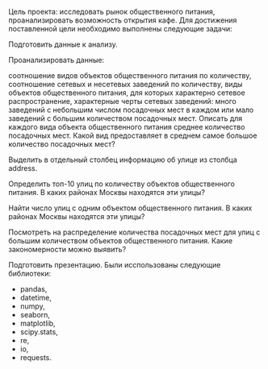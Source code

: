 Цель проекта: исследовать рынок общественного питания, проанализировать возможность открытия кафе. Для достижения поставленной цели необходимо выполнены следующие задачи:

Подготовить данные к анализу.

Проанализировать данные:

соотношение видов объектов общественного питания по количеству,
соотношение сетевых и несетевых заведений по количеству,
виды объектов общественного питания, для которых характерно сетевое распространение,
характерные черты сетевых заведений: много заведений с небольшим числом посадочных мест в каждом или мало заведений с большим количеством посадочных мест.
Описать для каждого вида объекта общественного питания среднее количество посадочных мест. Какой вид предоставляет в среднем самое большое количество посадочных мест?

Выделить в отдельный столбец информацию об улице из столбца address.

Определить топ-10 улиц по количеству объектов общественного питания. В каких районах Москвы находятся эти улицы?

Найти число улиц с одним объектом общественного питания. В каких районах Москвы находятся эти улицы?

Посмотреть на распределение количества посадочных мест для улиц с большим количеством объектов общественного питания. Какие закономерности можно выявить?

Подготовить презентацию.
Были исспользованы следующие библиотеки:
- pandas,
- datetime,
- numpy,
- seaborn,
- matplotlib,
- scipy.stats,
- re,
- io,
- requests.
